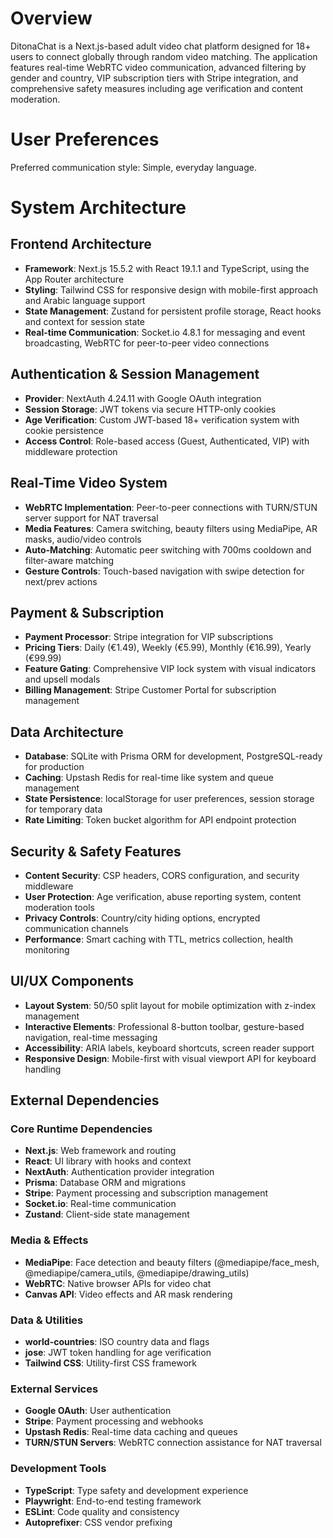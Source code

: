# Overview

DitonaChat is a Next.js-based adult video chat platform designed for 18+ users to connect globally through random video matching. The application features real-time WebRTC video communication, advanced filtering by gender and country, VIP subscription tiers with Stripe integration, and comprehensive safety measures including age verification and content moderation.

# User Preferences

Preferred communication style: Simple, everyday language.

# System Architecture

## Frontend Architecture
- **Framework**: Next.js 15.5.2 with React 19.1.1 and TypeScript, using the App Router architecture
- **Styling**: Tailwind CSS for responsive design with mobile-first approach and Arabic language support
- **State Management**: Zustand for persistent profile storage, React hooks and context for session state
- **Real-time Communication**: Socket.io 4.8.1 for messaging and event broadcasting, WebRTC for peer-to-peer video connections

## Authentication & Session Management
- **Provider**: NextAuth 4.24.11 with Google OAuth integration
- **Session Storage**: JWT tokens via secure HTTP-only cookies
- **Age Verification**: Custom JWT-based 18+ verification system with cookie persistence
- **Access Control**: Role-based access (Guest, Authenticated, VIP) with middleware protection

## Real-Time Video System
- **WebRTC Implementation**: Peer-to-peer connections with TURN/STUN server support for NAT traversal
- **Media Features**: Camera switching, beauty filters using MediaPipe, AR masks, audio/video controls
- **Auto-Matching**: Automatic peer switching with 700ms cooldown and filter-aware matching
- **Gesture Controls**: Touch-based navigation with swipe detection for next/prev actions

## Payment & Subscription
- **Payment Processor**: Stripe integration for VIP subscriptions
- **Pricing Tiers**: Daily (€1.49), Weekly (€5.99), Monthly (€16.99), Yearly (€99.99)
- **Feature Gating**: Comprehensive VIP lock system with visual indicators and upsell modals
- **Billing Management**: Stripe Customer Portal for subscription management

## Data Architecture
- **Database**: SQLite with Prisma ORM for development, PostgreSQL-ready for production
- **Caching**: Upstash Redis for real-time like system and queue management
- **State Persistence**: localStorage for user preferences, session storage for temporary data
- **Rate Limiting**: Token bucket algorithm for API endpoint protection

## Security & Safety Features
- **Content Security**: CSP headers, CORS configuration, and security middleware
- **User Protection**: Age verification, abuse reporting system, content moderation tools
- **Privacy Controls**: Country/city hiding options, encrypted communication channels
- **Performance**: Smart caching with TTL, metrics collection, health monitoring

## UI/UX Components
- **Layout System**: 50/50 split layout for mobile optimization with z-index management
- **Interactive Elements**: Professional 8-button toolbar, gesture-based navigation, real-time messaging
- **Accessibility**: ARIA labels, keyboard shortcuts, screen reader support
- **Responsive Design**: Mobile-first with visual viewport API for keyboard handling

## External Dependencies

### Core Runtime Dependencies
- **Next.js**: Web framework and routing
- **React**: UI library with hooks and context
- **NextAuth**: Authentication provider integration
- **Prisma**: Database ORM and migrations
- **Stripe**: Payment processing and subscription management
- **Socket.io**: Real-time communication
- **Zustand**: Client-side state management

### Media & Effects
- **MediaPipe**: Face detection and beauty filters (@mediapipe/face_mesh, @mediapipe/camera_utils, @mediapipe/drawing_utils)
- **WebRTC**: Native browser APIs for video chat
- **Canvas API**: Video effects and AR mask rendering

### Data & Utilities
- **world-countries**: ISO country data and flags
- **jose**: JWT token handling for age verification
- **Tailwind CSS**: Utility-first CSS framework

### External Services
- **Google OAuth**: User authentication
- **Stripe**: Payment processing and webhooks
- **Upstash Redis**: Real-time data caching and queues
- **TURN/STUN Servers**: WebRTC connection assistance for NAT traversal

### Development Tools
- **TypeScript**: Type safety and development experience
- **Playwright**: End-to-end testing framework
- **ESLint**: Code quality and consistency
- **Autoprefixer**: CSS vendor prefixing